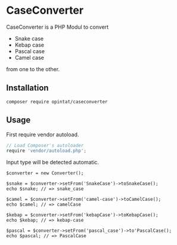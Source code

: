 # CaseConverter

CaseConverter is a PHP Modul to convert
- Snake case
- Kebap case
- Pascal case
- Camel case

from one to the other.

## Installation
`composer require opintat/caseconverter`

## Usage

First require vendor autoload.
```javascript
// Load Composer's autoloader  
require 'vendor/autoload.php';
```

Input type will be detected automatic.
```
$converter = new Converter();

$snake = $converter->setFrom('SnakeCase')->toSnakeCase();
echo $snake; // => snake_case

$camel = $converter->setFrom('camel-case')->toCamelCase();
echo $camel; // => camelCase

$kebap = $converter->setFrom('kebapCase')->toKebapCase();
echo $kebap; // => kebap-case

$pascal = $converter->setFrom('pascal_case')->to'PascalCase();
echo $pascal; // => PascalCase
```
